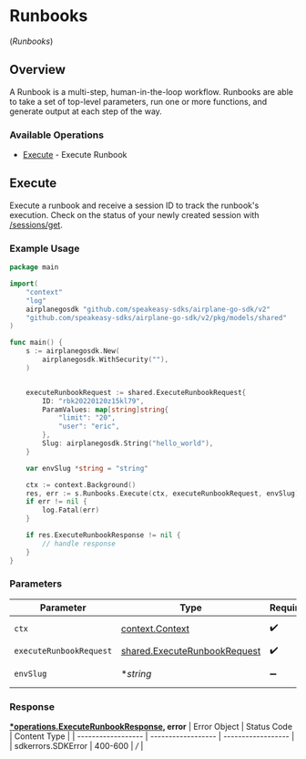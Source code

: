 # Runbooks
(*Runbooks*)

## Overview

A Runbook is a multi-step, human-in-the-loop workflow. Runbooks are able to take a set of top-level parameters, run one or more functions, and generate output at each step of the way.

### Available Operations

* [Execute](#execute) - Execute Runbook

## Execute

Execute a runbook and receive a session ID to track the runbook's execution.
Check on the status of your newly created session with [/sessions/get](/api/sessions#sessions-get).

### Example Usage

```go
package main

import(
	"context"
	"log"
	airplanegosdk "github.com/speakeasy-sdks/airplane-go-sdk/v2"
	"github.com/speakeasy-sdks/airplane-go-sdk/v2/pkg/models/shared"
)

func main() {
    s := airplanegosdk.New(
        airplanegosdk.WithSecurity(""),
    )


    executeRunbookRequest := shared.ExecuteRunbookRequest{
        ID: "rbk20220120z15kl79",
        ParamValues: map[string]string{
            "limit": "20",
            "user": "eric",
        },
        Slug: airplanegosdk.String("hello_world"),
    }

    var envSlug *string = "string"

    ctx := context.Background()
    res, err := s.Runbooks.Execute(ctx, executeRunbookRequest, envSlug)
    if err != nil {
        log.Fatal(err)
    }

    if res.ExecuteRunbookResponse != nil {
        // handle response
    }
}
```

### Parameters

| Parameter                                                                           | Type                                                                                | Required                                                                            | Description                                                                         |
| ----------------------------------------------------------------------------------- | ----------------------------------------------------------------------------------- | ----------------------------------------------------------------------------------- | ----------------------------------------------------------------------------------- |
| `ctx`                                                                               | [context.Context](https://pkg.go.dev/context#Context)                               | :heavy_check_mark:                                                                  | The context to use for the request.                                                 |
| `executeRunbookRequest`                                                             | [shared.ExecuteRunbookRequest](../../../pkg/models/shared/executerunbookrequest.md) | :heavy_check_mark:                                                                  | ExecuteRunbookRequest                                                               |
| `envSlug`                                                                           | **string*                                                                           | :heavy_minus_sign:                                                                  | Environment to execute the runbook in.                                              |


### Response

**[*operations.ExecuteRunbookResponse](../../pkg/models/operations/executerunbookresponse.md), error**
| Error Object       | Status Code        | Content Type       |
| ------------------ | ------------------ | ------------------ |
| sdkerrors.SDKError | 400-600            | */*                |
